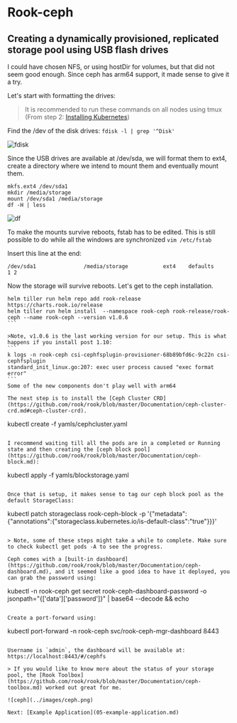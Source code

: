# Rook-ceph

## Creating a dynamically provisioned, replicated storage pool using USB flash drives

I could have chosen NFS, or using hostDir for volumes, but that did not seem good enough. Since ceph has arm64 support, it made sense to give it a try.

Let's start with formatting the drives:

> It is recommended to run these commands on all nodes using tmux (From step 2: [Installing Kubernetes](02-installing-kubernetes.md))

Find the /dev of the disk drives: `fdisk -l | grep '^Disk'`

![fdisk](../images/fdisk.png)

Since the USB drives are available at /dev/sda, we will format them to ext4, create a directory where we intend to mount them and eventually mount them.

```
mkfs.ext4 /dev/sda1
mkdir /media/storage
mount /dev/sda1 /media/storage
df -H | less
```

![df](../images/df.png)

To make the mounts survive reboots, fstab has to be edited. This is still possible to do while all the windows are synchronized `vim /etc/fstab`

Insert this line at the end:

```
/dev/sda1               /media/storage           ext4    defaults        1 2
```

Now the storage will survive reboots. Let's get to the ceph installation.

````
helm tiller run helm repo add rook-release https://charts.rook.io/release
helm tiller run helm install  --namespace rook-ceph rook-release/rook-ceph --name rook-ceph --version v1.0.6
```

>Note, v1.0.6 is the last working version for our setup. This is what happens if you install post 1.10:
```
k logs -n rook-ceph csi-cephfsplugin-provisioner-68b89bfd6c-9c22n csi-cephfsplugin
standard_init_linux.go:207: exec user process caused "exec format error"
```
Some of the new components don't play well with arm64

The next step is to install the [Ceph Cluster CRD](https://github.com/rook/rook/blob/master/Documentation/ceph-cluster-crd.md#ceph-cluster-crd).

````

kubectl create -f yamls/cephcluster.yaml

```

I recommend waiting till all the pods are in a completed or Running state and then creating the [ceph block pool](https://github.com/rook/rook/blob/master/Documentation/ceph-block.md):

```

kubectl apply -f yamls/blockstorage.yaml

```

Once that is setup, it makes sense to tag our ceph block pool as the default StorageClass:

```

kubectl patch storageclass rook-ceph-block -p '{"metadata": {"annotations":{"storageclass.kubernetes.io/is-default-class":"true"}}}'

```

> Note, some of these steps might take a while to complete. Make sure to check kubectl get pods -A to see the progress.

Ceph comes with a [built-in dashboard](https://github.com/rook/rook/blob/master/Documentation/ceph-dashboard.md), and it seemed like a good idea to have it deployed, you can grab the password using:

```

kubectl -n rook-ceph get secret rook-ceph-dashboard-password -o jsonpath="{['data']['password']}" | base64 --decode && echo

```

Create a port-forward using:

```

kubectl port-forward -n rook-ceph svc/rook-ceph-mgr-dashboard 8443

```

Username is `admin`, the dashboard will be available at: https://localhost:8443/#/cephfs

> If you would like to know more about the status of your storage pool, the [Rook Toolbox](https://github.com/rook/rook/blob/master/Documentation/ceph-toolbox.md) worked out great for me.

![ceph](../images/ceph.png)

Next: [Example Application](05-example-application.md)
```
